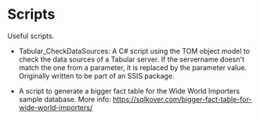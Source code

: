 # Scripts

Useful scripts.

* Tabular_CheckDataSources: A C# script using the TOM object model to check the data sources of a Tabular server. If the servername doesn't match the one from a parameter, it is replaced by the parameter value. Originally written to be part of an SSIS package.

* A script to generate a bigger fact table for the Wide World Importers sample database. More info: https://sqlkover.com/bigger-fact-table-for-wide-world-importers/
